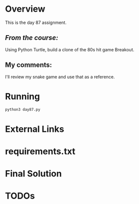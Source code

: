 # Overview

This is the day 87 assignment.

## _From the course:_

Using Python Turtle, build a clone of the 80s hit game Breakout.

## My comments:

I'll review my snake game and use that as a reference.  


# Running

```bash
python3 day87.py
```



# External Links

# requirements.txt


# Final Solution

# TODOs
